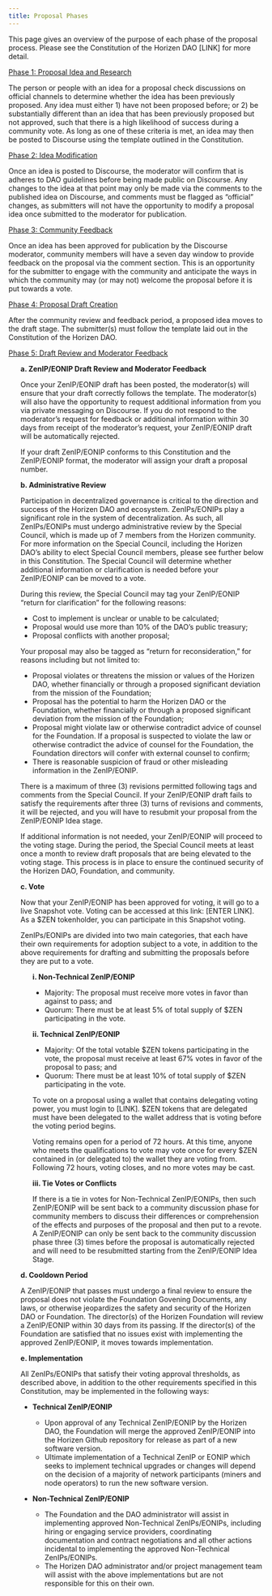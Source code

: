 ```yaml
---
title: Proposal Phases
---
```


This page gives an overview of the purpose of each phase of the proposal process. Please see the Constitution of the Horizen DAO [LINK] for more detail.

<u>Phase 1: Proposal Idea and Research</u>
<p></p>
The person or people with an idea for a proposal check discussions on official channels to determine whether the idea has been previously proposed. Any idea must either 1) have not been proposed before; or 2) be substantially different than an idea that has been previously proposed but not approved, such that there is a high likelihood of success during a community vote. As long as one of these criteria is met, an idea may then be posted to Discourse using the template outlined in the Constitution.
<p></p>
<u>Phase 2: Idea Modification</u>
<p></p>
Once an idea is posted to Discourse, the moderator will confirm that is adheres to DAO guidelines before being made public on Discourse. Any changes to the idea at that point may only be made via the comments to the published idea on Discourse, and comments must be flagged as “official” changes, as submitters will not have the opportunity to modify a proposal idea once submitted to the moderator for publication. 
<p></p>
<u>Phase 3: Community Feedback</u>
<p></p>
Once an idea has been approved for publication by the Discourse moderator, community members will have a seven day window to provide feedback on the proposal via the comment section. This is an opportunity for the submitter to engage with the community and anticipate the ways in which the community may (or may not) welcome the proposal before it is put towards a vote.
<p></p>
<u>Phase 4: Proposal Draft Creation</u>
<p></p>
After the community review and feedback period, a proposed idea moves to the draft stage. The submitter(s) must follow the template laid out in the Constitution of the Horizen DAO.
<p></p>
<u>Phase 5: Draft Review and Moderator Feedback</u>
<p></p>

<ul type="none">
  <li>
    <b>a. ZenIP/EONIP Draft Review and Moderator Feedback</b>
    <p></p>
    Once your ZenIP/EONIP draft has been posted, the moderator(s) will ensure that your draft correctly follows the template. The moderator(s) will also have the opportunity to request additional information from you via private messaging on Discourse. If you do not respond to the moderator’s request for feedback or additional information within 30 days from receipt of the moderator’s request, your ZenIP/EONIP draft will be automatically rejected.
    <p></p>
    If your draft ZenIP/EONIP conforms to this Constitution and the ZenIP/EONIP format, the moderator will assign your draft a proposal number.
  </li>

  <li>
    <p></p>
    <b>b. Administrative Review</b>
    <p></p>
    Participation in decentralized governance is critical to the direction and success of the Horizen DAO and ecosystem. ZenIPs/EONIPs play a significant role in the system of decentralization. As such, all ZenIPs/EONIPs must undergo administrative review by the Special Council, which is made up of 7 members from the Horizen community. For more information on the Special Council, including the Horizen DAO’s ability to elect Special Council members, please see further below in this Constitution. The Special Council will determine whether additional information or clarification is needed before your ZenIP/EONIP can be moved to a vote.
    <p></p>
    During this review, the Special Council may tag your ZenIP/EONIP “return for clarification” for the following reasons:
    <p></p>
    <ul type="disc">
      <li>Cost to implement is unclear or unable to be calculated;</li>
      <li>Proposal would use more than 10% of the DAO’s public treasury;</li>
      <li>Proposal conflicts with another proposal;</li>
    </ul>
    <p></p>
    Your proposal may also be tagged as “return for reconsideration,” for reasons including but not limited to:
    <p></p>
    <ul type="disc">
      <li>Proposal violates or threatens the mission or values of the Horizen DAO, whether financially or through a proposed significant deviation from the mission of the Foundation;</li>
      <li>Proposal has the potential to harm the Horizen DAO or the Foundation, whether financially or through a proposed significant deviation from the mission of the Foundation;</li>
      <li>Proposal might violate law or otherwise contradict advice of counsel for the Foundation. If a proposal is suspected to violate the law or otherwise contradict the advice of counsel for the Foundation, the Foundation directors will confer with external counsel to confirm;</li>
      <li>There is reasonable suspicion of fraud or other misleading information in the ZenIP/EONIP.</li>
    </ul>
    <p></p>
    There is a maximum of three (3) revisions permitted following tags and comments from the Special Council. If your ZenIP/EONIP draft fails to satisfy the requirements after three (3) turns of revisions and comments, it will be rejected, and you will have to resubmit your proposal from the ZenIP/EONIP Idea stage.
    <p></p>
    If additional information is not needed, your ZenIP/EONIP will proceed to the voting stage. During the period, the Special Council meets at least once a month to review draft proposals that are being elevated to the voting stage. This process is in place to ensure the continued security of the Horizen DAO, Foundation, and community.
    <p></p>
  </li>

  <li>
    <p></p>
    <b>c. Vote</b>
    <p></p>
    Now that your ZenIP/EONIP has been approved for voting, it will go to a live Snapshot vote. Voting can be accessed at this link: [ENTER LINK]. As a $ZEN tokenholder, you can participate in this Snapshot voting.
    <p></p>
    ZenIPs/EONIPs are divided into two main categories, that each have their own requirements for adoption subject to a vote, in addition to the above requirements for drafting and submitting the proposals before they are put to a vote.
    <p></p>
    <ul type="none">
      <li>
        <b>i. Non-Technical ZenIP/EONIP</b>
        <p></p>
        <ul type="disc">
          <li>Majority: The proposal must receive more votes in favor than against to pass; and</li>
          <li>Quorum: There must be at least 5% of total supply of $ZEN participating in the vote.</li>
        </ul>
      </li>
      <li>
        <p></p>
        <b>ii. Technical ZenIP/EONIP</b>
        <p></p>
        <ul type="disc">
          <li>Majority: Of the total votable $ZEN tokens participating in the vote, the proposal must receive at least 67% votes in favor of the proposal to pass; and</li>
          <li>Quorum: There must be at least 10% of total supply of $ZEN participating in the vote.</li>
        </ul>
        <p></p>
        To vote on a proposal using a wallet that contains delegating voting power, you must login to [LINK]. $ZEN tokens that are delegated must have been delegated to the wallet address that is voting before the voting period begins.
        <p></p>
        Voting remains open for a period of 72 hours. At this time, anyone who meets the qualifications to vote may vote once for every $ZEN contained in (or delegated to) the wallet they are voting from. Following 72 hours, voting closes, and no more votes may be cast.
        <p></p>
      </li>
      <li>
        <p></p>
        <b>iii. Tie Votes or Conflicts</b>
        <p></p>
        If there is a tie in votes for Non-Technical ZenIP/EONIPs, then such ZenIP/EONIP will be sent back to a community discussion phase for community members to discuss their differences or comprehension of the effects and purposes of the proposal and then put to a revote. A ZenIP/EONIP can only be sent back to the community discussion phase three (3) times before the proposal is automatically rejected and will need to be resubmitted starting from the ZenIP/EONIP Idea Stage.
        <p></p>
      </li>
    </ul>
  </li>

  <li>
    <p></p>
    <b>d. Cooldown Period</b>
    <p></p>
    A ZenIP/EONIP that passes must undergo a final review to ensure the proposal does not violate the Foundation Govening Documents, any laws, or otherwise jeopardizes the safety and security of the Horizen DAO or Foundation. The director(s) of the Horizen Foundation will review a ZenIP/EONIP within 30 days from its passing. If the director(s) of the Foundation are satisfied that no issues exist with implementing the approved ZenIP/EONIP, it moves towards implementation.
  </li>
  
  <li>
    <p></p>
    <b>e. Implementation</b>
    <p></p>
    All ZenIPs/EONIPs that satisfy their voting approval thresholds, as described above, in addition to the other requirements specified in this Constitution, may be implemented in the following ways:
    <p></p>
    <ul type="disc">
      <li>
        <p></p>
        <b>Technical ZenIP/EONIP</b>
        <p></p>
        <ul type="circle">
          <li>
            Upon approval of any Technical ZenIP/EONIP by the Horizen DAO, the Foundation will merge the approved ZenIP/EONIP into the Horizen Github repository for release as part of a new software version. 
          </li>
          <li>
            Ultimate implementation of a Technical ZenIP or EONIP which seeks to implement technical upgrades or changes will depend on the decision of a majority of network participants (miners and node operators) to run the new software version.
          </li>
        </ul>
      </li>
      <li>
        <p></p>
        <b>Non-Technical ZenIP/EONIP</b>
        <p></p>
        <ul type="circle">
          <li>
            The Foundation and the DAO administrator will assist in implementing approved Non-Technical ZenIPs/EONIPs, including hiring or engaging service providers, coordinating documentation and contract negotiations and all other actions incidental to implementing the approved Non-Technical ZenIPs/EONIPs.
          </li>
          <li>
            The Horizen DAO administrator and/or project management team will assist with the above implementations but are not responsible for this on their own.
          </li>
        </ul>
      </li>
    </ul>
    <p></p>
  </li>
</ul>